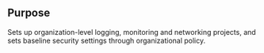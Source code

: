 ## Purpose

Sets up organization-level logging, monitoring and networking projects, and sets baseline security settings through
organizational policy.

